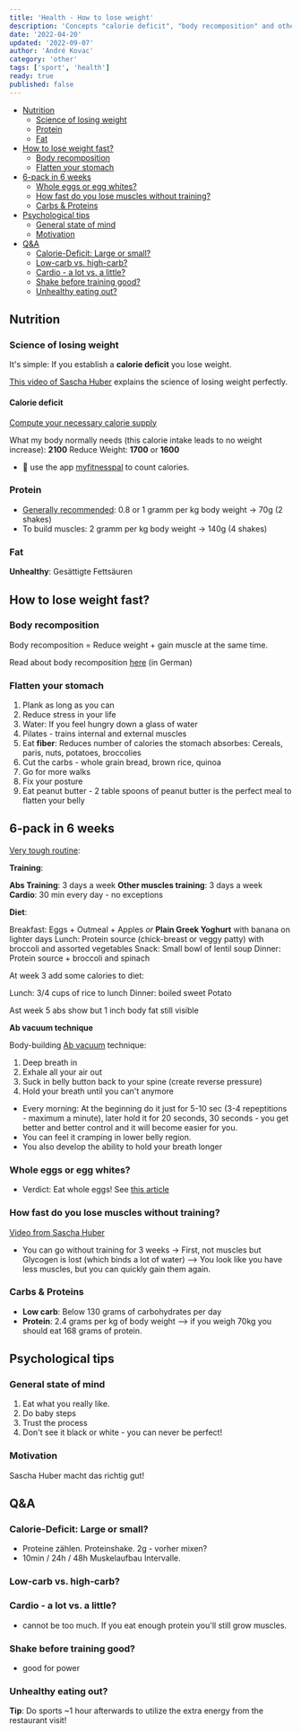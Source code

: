 ```yaml
---
title: 'Health - How to lose weight'
description: 'Concepts "calorie deficit", "body recomposition" and others explained'
date: '2022-04-20'
updated: '2022-09-07'
author: 'André Kovac'
category: 'other'
tags: ['sport', 'health']
ready: true
published: false
---
```


- [Nutrition](#nutrition)
  - [Science of losing weight](#science-of-losing-weight)
  - [Protein](#protein)
  - [Fat](#fat)
- [How to lose weight fast?](#how-to-lose-weight-fast)
  - [Body recomposition](#body-recomposition)
  - [Flatten your stomach](#flatten-your-stomach)
- [6-pack in 6 weeks](#6-pack-in-6-weeks)
  - [Whole eggs or egg whites?](#whole-eggs-or-egg-whites)
  - [How fast do you lose muscles without training?](#how-fast-do-you-lose-muscles-without-training)
  - [Carbs & Proteins](#carbs--proteins)
- [Psychological tips](#psychological-tips)
  - [General state of mind](#general-state-of-mind)
  - [Motivation](#motivation)
- [Q&A](#qa)
  - [Calorie-Deficit: Large or small?](#calorie-deficit-large-or-small)
  - [Low-carb vs. high-carb?](#low-carb-vs-high-carb)
  - [Cardio - a lot vs. a little?](#cardio---a-lot-vs-a-little)
  - [Shake before training good?](#shake-before-training-good)
  - [Unhealthy eating out?](#unhealthy-eating-out)

## Nutrition

### Science of losing weight

It's simple: If you establish a **calorie deficit** you lose weight.

[This video of Sascha Huber](https://www.youtube.com/watch?v=RqBBgrLph4s) explains the science of losing weight perfectly.

#### Calorie deficit

[Compute your necessary calorie supply](https://www.yazio.com/de/kalorienbedarf-berechnen)

What my body normally needs (this calorie intake leads to no weight increase): **2100**
Reduce Weight: **1700** or **1600**

- 📲 use the app [myfitnesspal](https://www.myfitnesspal.com/) to count calories.

### Protein

- [Generally recommended](https://www.dge.de/presse/pm/wie-viel-protein-brauchen-wir/): 0.8 or 1 gramm per kg body weight -> 70g (2 shakes)
- To build muscles: 2 gramm per kg body weight -> 140g (4 shakes)

### Fat

**Unhealthy**: Gesättigte Fettsäuren

## How to lose weight fast?

### Body recomposition

Body recomposition = Reduce weight + gain muscle at the same time.

Read about body recomposition [here](https://www.fitness-insights.at/body-recomposition/) (in German)

### Flatten your stomach 

1. Plank as long as you can
2. Reduce stress in your life
3. Water: If you feel hungry down a glass of water
4. Pilates - trains internal and external muscles 
5. Eat **fiber**: Reduces number of calories the stomach absorbes: Cereals, paris, nuts, potatoes, broccolies
6. Cut the carbs - whole grain bread, brown rice, quinoa
7. Go for more walks
8. Fix your posture
9. Eat peanut butter - 2 table spoons of peanut butter is the perfect meal to flatten your belly

## 6-pack in 6 weeks

[Very tough routine](https://www.youtube.com/watch?v=JZ0S9mToQgo):

**Training**:

**Abs Training**: 3 days a week
**Other muscles training**: 3 days a week
**Cardio**: 30 min every day - no exceptions

**Diet**:

Breakfast: Eggs + Outmeal + Apples *or* **Plain Greek Yoghurt** with banana on lighter days
Lunch: Protein source (chick-breast or veggy patty) with broccoli and assorted vegetables
Snack: Small bowl of lentil soup
Dinner: Protein source + broccoli and spinach

At week 3 add some calories to diet:

Lunch: 3/4 cups of rice to lunch
Dinner: boiled sweet Potato

Ast week 5 abs show but 1 inch body fat still visible

**Ab vacuum technique**

Body-building [Ab vacuum](https://www.youtube.com/watch?v=TdzrYvgvv3o) technique: 

1. Deep breath in
2. Exhale all your air out
3. Suck in belly button back to your spine (create reverse pressure) 
2. Hold your breath until you can't anymore

- Every morning: At the beginning do it just for 5-10 sec (3-4 repeptitions - maximum a minute), later hold it for 20 seconds, 30 seconds - you get better and better control and it will become easier for you.
- You can feel it cramping in lower belly region.
- You also develop the ability to hold your breath longer

### Whole eggs or egg whites?

- Verdict: Eat whole eggs! See [this article](https://www.muscleandfitness.com/flexonline/flex-nutrition/whole-eggs-vs-egg-whites/)



### How fast do you lose muscles without training?

[Video from Sascha Huber](https://www.youtube.com/watch?v=X3_uwmApfpc)

- You can go without training for 3 weeks -> First, not muscles but Glycogen is lost (which binds a lot of water) --> You look like you have less muscles, but you can quickly gain them again.


### Carbs & Proteins

- **Low carb**: Below 130 grams of carbohydrates per day
- **Protein**: 2.4 grams per kg of body weight --> if you weigh 70kg you should eat 168 grams of protein.

## Psychological tips

### General state of mind

1. Eat what you really like. 
2. Do baby steps
3. Trust the process
4. Don't see it black or white - you can never be perfect!

### Motivation

Sascha Huber macht das richtig gut!


## Q&A

### Calorie-Deficit: Large or small?
	
- Proteine zählen. Proteinshake. 2g  - vorher mixen?
- 10min / 24h / 48h Muskelaufbau Intervalle.

### Low-carb vs. high-carb?

### Cardio - a lot vs. a little?

- cannot be too much. If you eat enough protein you'll still grow muscles.


### Shake before training good?

- good for power


### Unhealthy eating out?

**Tip**: Do sports ~1 hour afterwards to utilize the extra energy from the restaurant visit!
